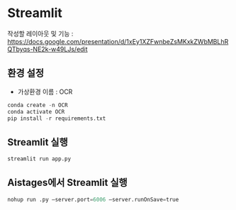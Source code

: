 # Streamlit

작성할 레이아웃 및 기능 : https://docs.google.com/presentation/d/1xEy1XZFwnbeZsMKxkZWbMBLhRQTbyqs-NE2k-w49LJs/edit

## 환경 설정

- 가상환경 이름 : OCR
```python
conda create -n OCR
conda activate OCR
pip install -r requirements.txt
```

## Streamlit 실행
```python
streamlit run app.py
```

## Aistages에서 Streamlit 실행
```python
nohup run .py —server.port=6006 —server.runOnSave=true
```
